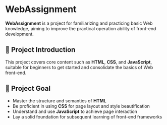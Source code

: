 # WebAssignment

**WebAssignment** is a project for familiarizing and practicing basic Web knowledge, aiming to improve the practical operation ability of front-end development.

## 📌 Project Introduction

This project covers core content such as **HTML**, **CSS**, and **JavaScript**, suitable for beginners to get started and consolidate the basics of Web front-end.

## 🧩 Project Goal

- Master the structure and semantics of **HTML**
- Be proficient in using **CSS** for page layout and style beautification
- Understand and use **JavaScript** to achieve page interaction
- Lay a solid foundation for subsequent learning of front-end frameworks
